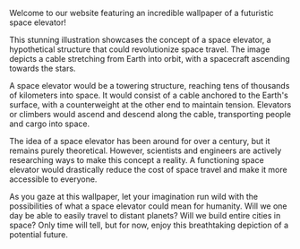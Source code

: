 <!--
Write me content for website with wallpaper "An illustration of a futuristic space elevator, with a cable stretching from Earth into orbit."
-->

<!--font:Open Sans.-->

Welcome to our website featuring an incredible wallpaper of a futuristic space elevator! 

This stunning illustration showcases the concept of a space elevator, a hypothetical structure that could revolutionize space travel. The image depicts a cable stretching from Earth into orbit, with a spacecraft ascending towards the stars. 

A space elevator would be a towering structure, reaching tens of thousands of kilometers into space. It would consist of a cable anchored to the Earth's surface, with a counterweight at the other end to maintain tension. Elevators or climbers would ascend and descend along the cable, transporting people and cargo into space. 

The idea of a space elevator has been around for over a century, but it remains purely theoretical. However, scientists and engineers are actively researching ways to make this concept a reality. A functioning space elevator would drastically reduce the cost of space travel and make it more accessible to everyone. 

As you gaze at this wallpaper, let your imagination run wild with the possibilities of what a space elevator could mean for humanity. Will we one day be able to easily travel to distant planets? Will we build entire cities in space? Only time will tell, but for now, enjoy this breathtaking depiction of a potential future.

